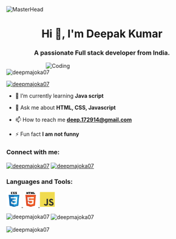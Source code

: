 ![MasterHead](https://www.kindpng.com/picc/m/616-6162032_banner-programming-hd-png-download.png)
<h1 align="center">Hi 👋, I'm Deepak Kumar</h1>
<h3 align="center">A passionate Full stack developer from India.</h3>
<img align="right" alt="Coding" width="400" src="https://miro.medium.com/max/1360/1*IRGHmiGsa16stedQvIaZfw.gif">

<p align="left"> <img src="https://komarev.com/ghpvc/?username=deepmajoka07&label=Profile%20views&color=0e75b6&style=flat" alt="deepmajoka07" /> </p>

<p align="left"> <a href="https://twitter.com/deepmajoka07" target="blank"><img src="https://img.shields.io/twitter/follow/deepmajoka07?logo=twitter&style=for-the-badge" alt="deepmajoka07" /></a> </p>

- 🌱 I’m currently learning **Java script**

- 💬 Ask me about **HTML, CSS, Javascript**

- 📫 How to reach me **deep.172914@gmail.com**

- ⚡ Fun fact **I am not funny**

<h3 align="left">Connect with me:</h3>
<p align="left">
<a href="https://twitter.com/deepmajoka07" target="blank"><img align="center" src="https://raw.githubusercontent.com/rahuldkjain/github-profile-readme-generator/master/src/images/icons/Social/twitter.svg" alt="deepmajoka07" height="30" width="40" /></a>
<a href="https://instagram.com/deepmajoka07" target="blank"><img align="center" src="https://raw.githubusercontent.com/rahuldkjain/github-profile-readme-generator/master/src/images/icons/Social/instagram.svg" alt="deepmajoka07" height="30" width="40" /></a>
</p>

<h3 align="left">Languages and Tools:</h3>
<p align="left"> <a href="https://www.w3schools.com/css/" target="_blank" rel="noreferrer"> <img src="https://raw.githubusercontent.com/devicons/devicon/master/icons/css3/css3-original-wordmark.svg" alt="css3" width="40" height="40"/> </a> <a href="https://www.w3.org/html/" target="_blank" rel="noreferrer"> <img src="https://raw.githubusercontent.com/devicons/devicon/master/icons/html5/html5-original-wordmark.svg" alt="html5" width="40" height="40"/> </a> <a href="https://developer.mozilla.org/en-US/docs/Web/JavaScript" target="_blank" rel="noreferrer"> <img src="https://raw.githubusercontent.com/devicons/devicon/master/icons/javascript/javascript-original.svg" alt="javascript" width="40" height="40"/> </a> </p>

<p><img align="left" src="https://github-readme-stats.vercel.app/api/top-langs?username=deepmajoka07&show_icons=true&locale=en&layout=compact" alt="deepmajoka07" /></p>

<p>&nbsp;<img align="center" src="https://github-readme-stats.vercel.app/api?username=deepmajoka07&show_icons=true&locale=en" alt="deepmajoka07" /></p>

<p><img align="center" src="https://github-readme-streak-stats.herokuapp.com/?user=deepmajoka07&" alt="deepmajoka07" /></p>
